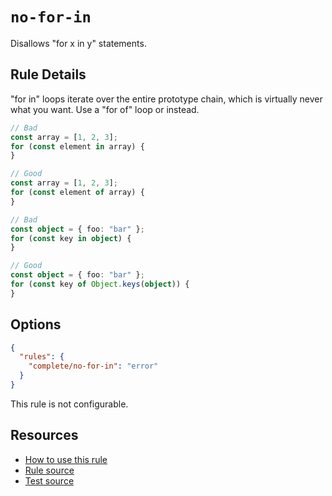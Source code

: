 # `no-for-in`

Disallows "for x in y" statements.

## Rule Details

"for in" loops iterate over the entire prototype chain, which is virtually never what you want. Use a "for of" loop or instead.

```ts
// Bad
const array = [1, 2, 3];
for (const element in array) {
}

// Good
const array = [1, 2, 3];
for (const element of array) {
}

// Bad
const object = { foo: "bar" };
for (const key in object) {
}

// Good
const object = { foo: "bar" };
for (const key of Object.keys(object)) {
}
```

## Options

```json
{
  "rules": {
    "complete/no-for-in": "error"
  }
}
```

This rule is not configurable.

## Resources

- [How to use this rule](https://complete-ts.github.io/eslint-plugin-complete)
- [Rule source](https://github.com/complete-ts/complete/blob/main/packages/eslint-plugin-complete/src/rules/no-for-in.ts)
- [Test source](https://github.com/complete-ts/complete/blob/main/packages/eslint-plugin-complete/tests/rules/no-for-in.test.ts)
